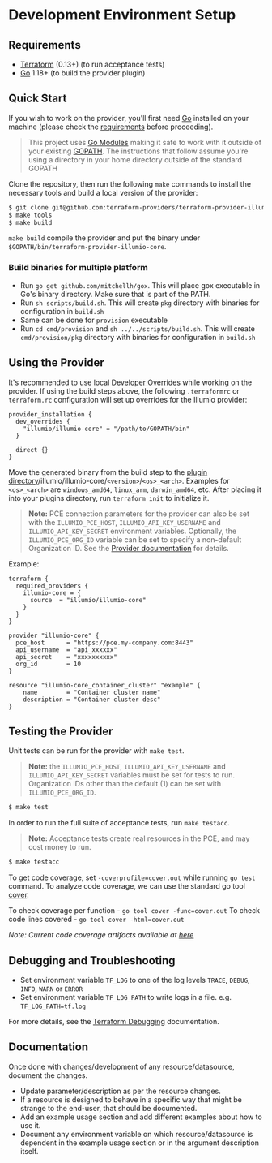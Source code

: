 # Development Environment Setup

## Requirements

- [Terraform](https://www.terraform.io/downloads.html) (0.13+) (to run acceptance tests)
- [Go](https://golang.org/doc/install) 1.18+ (to build the provider plugin)

## Quick Start

If you wish to work on the provider, you'll first need [Go](http://www.golang.org) installed on your machine (please check the [requirements](#requirements) before proceeding).

> This project uses [Go Modules](https://blog.golang.org/using-go-modules) making it safe to work with it outside of your existing [GOPATH](http://golang.org/doc/code.html#GOPATH). The instructions that follow assume you're using a directory in your home directory outside of the standard GOPATH  

Clone the repository, then run the following `make` commands to install the necessary tools and build a local version of the provider:  

```sh
$ git clone git@github.com:terraform-providers/terraform-provider-illumio-core
$ make tools
$ make build
```

`make build` compile the provider and put the binary under `$GOPATH/bin/terraform-provider-illumio-core`.

### Build binaries for multiple platform

- Run `go get github.com/mitchellh/gox`. This will place gox executable in Go's binary directory. Make sure that is part of the PATH.
- Run `sh scripts/build.sh`. This will create `pkg` directory with binaries for configuration in `build.sh`
- Same can be done for `provision` executable
- Run `cd cmd/provision` and  `sh ../../scripts/build.sh`. This will create `cmd/provision/pkg` directory with binaries for configuration in `build.sh`

## Using the Provider

It's recommended to use local [Developer Overrides](https://www.terraform.io/cli/config/config-file#development-overrides-for-provider-developers) while working on the provider. If using the build steps above, the following `.terraformrc` or `terraform.rc` configuration will set up overrides for the Illumio provider:  

```hcl
provider_installation {
  dev_overrides {
    "illumio/illumio-core" = "/path/to/GOPATH/bin"
  }

  direct {}
}
```

Move the generated binary from the build step to the [plugin directory](https://www.terraform.io/docs/cli/config/config-file.html#implied-local-mirror-directories)/illumio/illumio-core/`<version>`/`<os>_<arch>`. Examples for `<os>_<arch>` are `windows_amd64`, `linux_arm`, `darwin_amd64`, etc. After placing it into your plugins directory, run `terraform init` to initialize it.  

> **Note:** PCE connection parameters for the provider can also be set with the `ILLUMIO_PCE_HOST`, `ILLUMIO_API_KEY_USERNAME` and `ILLUMIO_API_KEY_SECRET` environment variables. Optionally, the `ILLUMIO_PCE_ORG_ID` variable can be set to specify a non-default Organization ID. See the [Provider documentation](https://registry.terraform.io/providers/illumio/illumio-core/latest/docs) for details.  

Example:

```hcl
terraform {
  required_providers {
    illumio-core = {
      source  = "illumio/illumio-core"
    }
  }
}

provider "illumio-core" {
  pce_host      = "https://pce.my-company.com:8443"
  api_username  = "api_xxxxxx"
  api_secret    = "xxxxxxxxxx"
  org_id        = 10
}

resource "illumio-core_container_cluster" "example" {
    name        = "Container cluster name"
    description = "Container cluster desc"
}
```

## Testing the Provider

Unit tests can be run for the provider with `make test`.  

> **Note:** the `ILLUMIO_PCE_HOST`, `ILLUMIO_API_KEY_USERNAME` and `ILLUMIO_API_KEY_SECRET` variables must be set for tests to run. Organization IDs other than the default (1) can be set with `ILLUMIO_PCE_ORG_ID`.  

```sh
$ make test
```

In order to run the full suite of acceptance tests, run `make testacc`.  

> **Note:** Acceptance tests create real resources in the PCE, and may cost money to run.  

```sh
$ make testacc
```

To get code coverage, set `-coverprofile=cover.out` while running `go test` command.
To analyze code coverage, we can use the standard go tool [cover](https://golang.org/cmd/cover/).

To check coverage per function - `go tool cover -func=cover.out`
To check code lines covered - `go tool cover -html=cover.out`

*Note: Current code coverage artifacts available at [here](.code-coverage/)*

## Debugging and Troubleshooting  

- Set environment variable `TF_LOG` to one of the log levels `TRACE`, `DEBUG`, `INFO`, `WARN` or `ERROR`
- Set environment variable `TF_LOG_PATH` to write logs in a file. e.g. `TF_LOG_PATH=tf.log`

For more details, see the [Terraform Debugging](https://www.terraform.io/docs/internals/debugging.html) documentation.  

## Documentation  

Once done with changes/development of any resource/datasource, document the changes.  

- Update parameter/description as per the resource changes.
- If a resource is designed to behave in a specific way that might be strange to the end-user, that should be documented.
- Add an example usage section and add different examples about how to use it.
- Document any environment variable on which resource/datasource is dependent in the example usage section or in the argument description itself.

